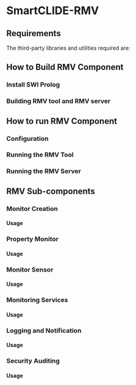 # SmartCLIDE-RMV

<overview>

## Requirements

The third-party libraries and utilities required are:
<libs and utils>

## How to Build RMV Component
<how to build>

### Install SWI Prolog

### Building RMV tool and RMV server

## How to run RMV Component

### Configuration

### Running the RMV Tool

### Running the RMV Server

## RMV Sub-components

### Monitor Creation

#### Usage

### Property Monitor

#### Usage

### Monitor Sensor

#### Usage

### Monitoring Services

#### Usage

### Logging and Notification

#### Usage

### Security Auditing

#### Usage
